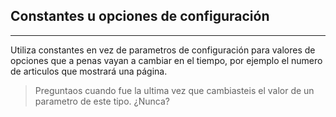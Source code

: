 ## Constantes u opciones de configuración
---------------------------

Utiliza constantes en vez de parametros de configuración para valores de opciones que a penas vayan 
a cambiar en el tiempo, por ejemplo el numero de articulos que mostrará una página.

> Preguntaos cuando fue la ultima vez que cambiasteis el valor de un parametro de este tipo. ¿Nunca?
